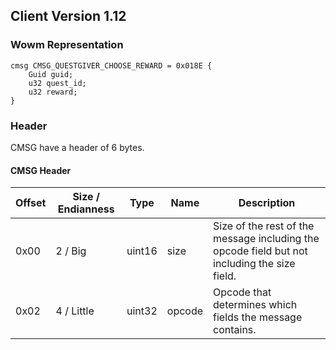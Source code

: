 ## Client Version 1.12

### Wowm Representation
```rust,ignore
cmsg CMSG_QUESTGIVER_CHOOSE_REWARD = 0x018E {
    Guid guid;    
    u32 quest_id;    
    u32 reward;    
}

```
### Header
CMSG have a header of 6 bytes.

#### CMSG Header
| Offset | Size / Endianness | Type   | Name   | Description |
| ------ | ----------------- | ------ | ------ | ----------- |
| 0x00   | 2 / Big           | uint16 | size   | Size of the rest of the message including the opcode field but not including the size field.|
| 0x02   | 4 / Little        | uint32 | opcode | Opcode that determines which fields the message contains.|
